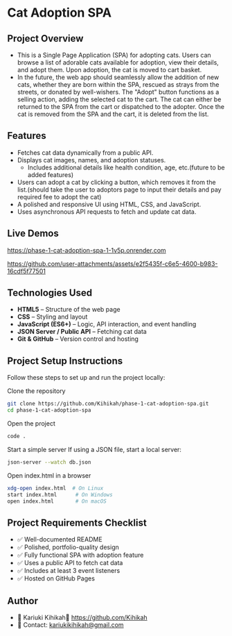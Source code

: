 # Cat Adoption SPA
## Project Overview
- This is a Single Page Application (SPA) for adopting cats. Users can browse a list of adorable cats available for adoption, view their details, and adopt them. Upon adoption, the cat is moved to cart basket. 
- In the future, the web app should seamlessly allow the addition of new cats, whether they are born within the SPA, rescued as strays from the streets, or donated by well-wishers.
The "Adopt" button functions as a selling action, adding the selected cat to the cart. The cat can either be returned to the SPA from the cart or dispatched to the adopter. Once the cat is removed from the SPA and the cart, it is deleted from the list.


## Features
- Fetches cat data dynamically from a public API.  
- Displays cat images, names, and adoption statuses.  
  - Includes additional details like health condition, age, etc.(future to be added features)  
- Users can adopt a cat by clicking a button, which removes it from the list.(should take the user to adoptors page to input their details and pay required fee to adopt the cat)
- A polished and responsive UI using HTML, CSS, and JavaScript.  
- Uses asynchronous API requests to fetch and update cat data.
 
 ## Live Demos
 https://phase-1-cat-adoption-spa-1-1v5p.onrender.com

 

https://github.com/user-attachments/assets/e2f5435f-c6e5-4600-b983-16cdf5f77501




 ## Technologies Used
- **HTML5** – Structure of the web page  
- **CSS** – Styling and layout  
- **JavaScript (ES6+)** – Logic, API interaction, and event handling  
- **JSON Server / Public API** – Fetching cat data  
- **Git & GitHub** – Version control and hosting

## Project Setup Instructions
Follow these steps to set up and run the project locally:

Clone the repository

```sh
git clone https://github.com/Kihikah/phase-1-cat-adoption-spa.git
cd phase-1-cat-adoption-spa
```
Open the project
```sh
code . 
```
Start a simple server
If using a JSON file, start a local server:
```sh
json-server --watch db.json
```

Open index.html in a browser
```sh
xdg-open index.html  # On Linux
start index.html      # On Windows
open index.html       # On macOS
```

## Project Requirements Checklist
- ✅ Well-documented README  
- ✅ Polished, portfolio-quality design  
- ✅ Fully functional SPA with adoption feature  
- ✅ Uses a public API to fetch cat data  
- ✅ Includes at least 3 event listeners  
- ✅ Hosted on GitHub Pages 

## Author
- 👤 Kariuki Kihikah🔗 https://github.com/Kihikah
- 📧 Contact: kariukikihikah@gmail.com
